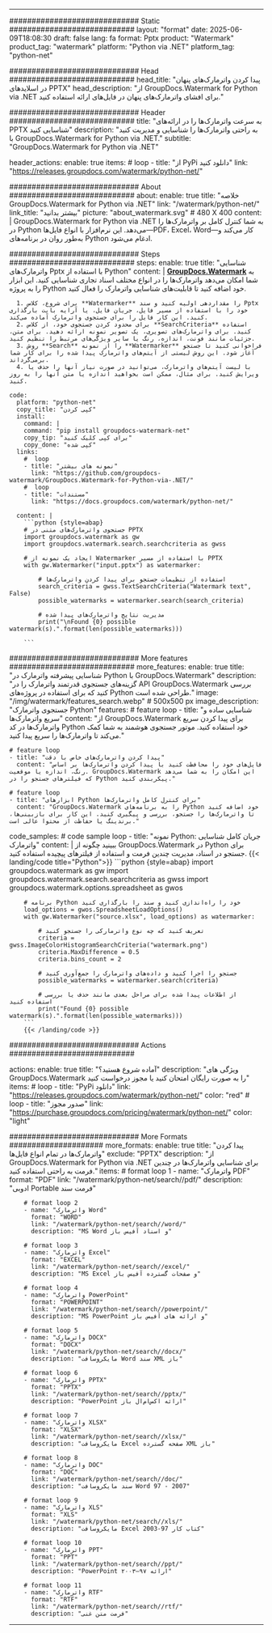 
---
############################# Static ############################
layout: "format"
date:  2025-06-09T18:08:30
draft: false
lang: fa
format: Pptx
product: "Watermark"
product_tag: "watermark"
platform: "Python via .NET"
platform_tag: "python-net"

############################# Head ############################
head_title: "پیدا کردن واترمارک‌های پنهان در اسلایدهای PPTX"
head_description: "از GroupDocs.Watermark for Python via .NET برای افشای واترمارک‌های پنهان در فایل‌های ارائه استفاده کنید."

############################# Header ############################
title: "به سرعت واترمارک‌ها را در ارائه‌های PPTX شناسایی کنید" 
description: "به راحتی واترمارک‌ها را شناسایی و مدیریت کنید با GroupDocs.Watermark for Python via .NET."
subtitle: "GroupDocs.Watermark for Python via .NET" 

header_actions:
  enable: true
  items:
    #  loop
    - title: "از PyPi دانلود کنید"
      link: "https://releases.groupdocs.com/watermark/python-net/"
      
############################# About ############################
about:
    enable: true
    title: "خلاصه GroupDocs.Watermark for Python via .NET"
    link: "/watermark/python-net/"
    link_title: "بیشتر بدانید"
    picture: "about_watermark.svg" # 480 X 400
    content: |
       GroupDocs.Watermark for Python via .NET به شما کنترل کامل بر واترمارک‌ها را در Python می‌دهد. این نرم‌افزار با انواع فایل‌ها—PDF، Excel، Word—کار می‌کند و به‌طور روان در برنامه‌های Python ادغام می‌شود.

############################# Steps ############################
steps:
    enable: true
    title: "شناسایی واترمارک‌های Pptx با استفاده از Python"
    content: |
      **[GroupDocs.Watermark](https://products.groupdocs.com/watermark/python-net/)** به شما امکان می‌دهد واترمارک‌ها را در انواع مختلف اسناد تجاری شناسایی کنید. این ابزار را به پروژه Python خود اضافه کنید تا قابلیت‌های شناسایی واترمارک را فعال کنید.
      
      1. برای شروع، کلاس **Watermarker** را مقداردهی اولیه کنید و سند Pptx خود را با استفاده از مسیر فایل، جریان فایل، یا آرایه بایت بارگذاری کنید. این کار فایل را برای جستجوی واترمارک آماده می‌کند.
      2. برای محدود کردن جستجوی خود، از کلاس **SearchCriteria** استفاده کنید. برای واترمارک‌های تصویری، یک تصویر نمونه ارائه دهید. برای متن، جزئیات مانند فونت، اندازه، رنگ یا سایر ویژگی‌های مرتبط را تنظیم کنید.
      3. روش **Search** را از نمونه **Watermarker** فراخوانی کنید تا جستجو آغاز شود. این روش لیستی از آیتم‌های واترمارک پیدا شده را برای کار شما برمی‌گرداند.
      4. با لیست آیتم‌های واترمارک، می‌توانید در صورت نیاز آنها را حذف یا ویرایش کنید. برای مثال، ممکن است بخواهید اندازه یا متن آنها را به روز کنید.
   
    code:
      platform: "python-net"
      copy_title: "کپی کردن"
      install:
        command: |
        command: "pip install groupdocs-watermark-net"
        copy_tip: "برای کپی کلیک کنید"
        copy_done: "کپی شده"
      links:
        #  loop
        - title: "نمونه های بیشتر"
          link: "https://github.com/groupdocs-watermark/GroupDocs.Watermark-for-Python-via-.NET/"
        #  loop
        - title: "مستندات"
          link: "https://docs.groupdocs.com/watermark/python-net/"
          
      content: |
        ```python {style=abap}
        # جستجوی واترمارک‌های متنی در PPTX
        import groupdocs.watermark as gw
        import groupdocs.watermark.search.searchcriteria as gwss

        # ایجاد یک نمونه از Watermarker با استفاده از مسیر PPTX
        with gw.Watermarker("input.pptx") as watermarker:

            # استفاده از تنظیمات جستجو برای پیدا کردن واترمارک‌ها
            search_criteria = gwss.TextSearchCriteria("Watermark text", False)
            possible_watermarks = watermarker.search(search_criteria)

            # مدیریت نتایج واترمارک‌های پیدا شده
            print("\nFound {0} possible watermark(s).".format(len(possible_watermarks)))
       
        ```  

############################# More features ############################
more_features:
  enable: true
  title: "شناسایی پیشرفته واترمارک در Python با GroupDocs.Watermark"
  description: "گزینه‌های جستجوی قدرتمند واترمارک را در API GroupDocs.Watermark بررسی کنید که برای استفاده در پروژه‌های Python طراحی شده است."
  image: "/img/watermark/features_search.webp" # 500x500 px
  image_description: "جستجوی واترمارک Python"
  features:
    # feature loop
    - title: "شناسایی ساده و سریع واترمارک‌ها"
      content: "از GroupDocs.Watermark برای پیدا کردن سریع واترمارک‌ها در کد Python خود استفاده کنید. موتور جستجوی هوشمند به شما کمک می‌کند تا واترمارک‌ها را سریع پیدا کنید."

    # feature loop
    - title: "پیدا کردن واترمارک‌های خاص با دقت"
      content: "فایل‌های خود را محافظت کنید با پیدا کردن واترمارک‌ها بر اساس رنگ، اندازه یا موقعیت. GroupDocs.Watermark این امکان را به شما می‌دهد که فیلترهای جستجو را در Python پیکربندی کنید."

    # feature loop
    - title: "ابزارهای Python برای کنترل کامل واترمارک‌ها"
      content: "GroupDocs.Watermark را به برنامه‌های Python خود اضافه کنید تا واترمارک‌ها را جستجو، بررسی و پیگیری کنید. این کار برای بازبینی‌ها، برندینگ یا حفاظت از محتوا عالی است."
      
  code_samples:
    # code sample loop
    - title: "نمونه Python: جریان کامل شناسایی واترمارک"
      content: |
        ببینید چگونه از GroupDocs.Watermark در Python برای جستجو در اسناد، مدیریت چندین فرمت و استفاده از فیلترهای پیچیده استفاده کنید.
        {{< landing/code title="Python">}}
        ```python {style=abap}
        import groupdocs.watermark as gw
        import groupdocs.watermark.search.searchcriteria as gwss
        import groupdocs.watermark.options.spreadsheet as gwos

        # برنامه Python خود را راه‌اندازی کنید و سند را بارگذاری کنید
        load_options = gwos.SpreadsheetLoadOptions()
        with gw.Watermarker("source.xlsx", load_options) as watermarker:

            # تعریف کنید که چه نوع واترمارکی را جستجو کنید
            criteria = gwss.ImageColorHistogramSearchCriteria("watermark.png")
            criteria.MaxDifference = 0.5
            criteria.bins_count = 2

            # جستجو را اجرا کنید و داده‌های واترمارک را جمع‌آوری کنید
            possible_watermarks = watermarker.search(criteria)

            # از اطلاعات پیدا شده برای مراحل بعدی مانند حذف یا بررسی استفاده کنید
            print("Found {0} possible watermark(s).".format(len(possible_watermarks)))        
        ```
        {{< /landing/code >}}


############################# Actions ############################

actions:
  enable: true
  title: "آماده شروع هستید؟"
  description: "ویژگی های GroupDocs.Watermark را به صورت رایگان امتحان کنید یا مجوز درخواست کنید"
  items:
    #  loop
    - title: "PyPi دانلود"
      link: "https://releases.groupdocs.com/watermark/python-net/"
      color: "red"
        #  loop
    - title: "صدور مجوز"
      link: "https://purchase.groupdocs.com/pricing/watermark/python-net/"
      color: "light"


############################# More Formats #####################
more_formats:
    enable: true
    title: "پیدا کردن واترمارک‌ها در تمام انواع فایل‌ها"
    exclude: "PPTX"
    description: "از GroupDocs.Watermark for Python via .NET برای شناسایی واترمارک‌ها در چندین فرمت به راحتی استفاده کنید."
    items: 
        # format loop 1
        - name: "واترمارک PDF"
          format: "PDF"
          link: "/watermark/python-net/search//pdf/"
          description: "ادوبی Portable فرمت سند"

        # format loop 2
        - name: "واترمارک Word"
          format: "WORD"
          link: "/watermark/python-net/search//word/"
          description: "MS Word و اسناد آفیس باز"
          
        # format loop 3
        - name: "واترمارک Excel"
          format: "EXCEL"
          link: "/watermark/python-net/search//excel/"
          description: "MS Excel و صفحات گسترده آفیس باز"

        # format loop 4
        - name: "واترمارک PowerPoint"
          format: "POWERPOINT"
          link: "/watermark/python-net/search//powerpoint/"
          description: "MS PowerPoint و ارائه های آفیس باز"

        # format loop 5
        - name: "واترمارک DOCX"
          format: "DOCX"
          link: "/watermark/python-net/search//docx/"
          description: "مایکروسافت Word سند XML باز"
          
        # format loop 6
        - name: "واترمارک PPTX"
          format: "PPTX"
          link: "/watermark/python-net/search//pptx/"
          description: "PowerPoint ارائه اکس‌ام‌ال باز"
          
        # format loop 7
        - name: "واترمارک XLSX"
          format: "XLSX"
          link: "/watermark/python-net/search//xlsx/"
          description: "مایکروسافت Excel صفحه گسترده XML باز"

        # format loop 8
        - name: "واترمارک DOC"
          format: "DOC"
          link: "/watermark/python-net/search//doc/"
          description: "سند مایکروسافت Word 97 - 2007"

        # format loop 9
        - name: "واترمارک XLS"
          format: "XLS"
          link: "/watermark/python-net/search//xls/"
          description: "مایکروسافت Excel کتاب کار 97-2003"

        # format loop 10
        - name: "واترمارک PPT"
          format: "PPT"
          link: "/watermark/python-net/search//ppt/"
          description: "PowerPoint ارائه ۹۷—۲۰۰۳"

        # format loop 11
        - name: "واترمارک RTF"
          format: "RTF"
          link: "/watermark/python-net/search//rtf/"
          description: "فرمت متن غنی"

---
